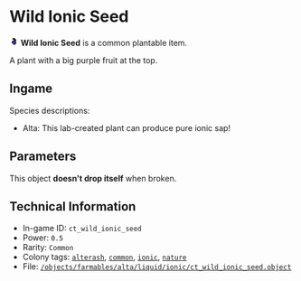 # Wild Ionic Seed

<img src="https://raw.githubusercontent.com/Ceterai/Enternia/main/objects/farmables/alta/liquid/ionic/icon.png" alt="Wild Ionic Seed icon" loading="lazy" height="16px" width="auto" /> **Wild Ionic Seed** is a common plantable item.

A plant with a big purple fruit at the top.

## Ingame

Species descriptions:

- Alta: This lab-created plant can produce pure ionic sap!

## Parameters

This object **doesn't drop itself** when broken.

## Technical Information

- In-game ID: `ct_wild_ionic_seed`
- Power: `0.5`
- Rarity: `Common`
- Colony tags: [`alterash`](https://ceterai.github.io/MyEnternia/Wiki/Tags/Alterash), [`common`](https://ceterai.github.io/MyEnternia/Wiki/Tags/Common), [`ionic`](https://ceterai.github.io/MyEnternia/Wiki/Tags/Ionic), [`nature`](https://ceterai.github.io/MyEnternia/Wiki/Tags/Nature)
- File: [`/objects/farmables/alta/liquid/ionic/ct_wild_ionic_seed.object`](https://github.com/Ceterai/Enternia/blob/main/objects/farmables/alta/liquid/ionic/ct_wild_ionic_seed.object)
